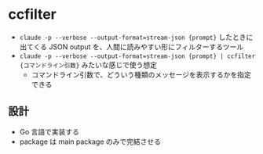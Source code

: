 # ccfilter

- `claude -p --verbose --output-format=stream-json {prompt}` したときに出てくる JSON output を、人間に読みやすい形にフィルターするツール
- `claude -p --verbose --output-format=stream-json {prompt} | ccfilter {コマンドライン引数}` みたいな感じで使う想定
  - コマンドライン引数で、どういう種類のメッセージを表示するかを指定できる

## 設計

- Go 言語で実装する
- package は main package のみで完結させる
